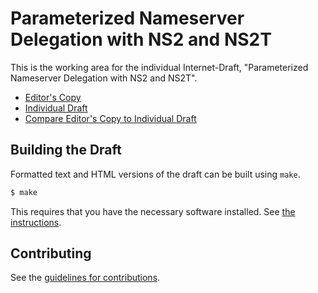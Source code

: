 # Parameterized Nameserver Delegation with NS2 and NS2T

This is the working area for the individual Internet-Draft, "Parameterized Nameserver Delegation with NS2 and NS2T".

* [Editor's Copy](https://timapril.github.io/ns2/#go.draft-tapril-ns2.html)
* [Individual Draft](https://tools.ietf.org/html/draft-tapril-ns2)
* [Compare Editor's Copy to Individual Draft](https://timapril.github.io/ns2/#go.draft-tapril-ns2.diff)

## Building the Draft

Formatted text and HTML versions of the draft can be built using `make`.

```sh
$ make
```

This requires that you have the necessary software installed.  See
[the instructions](https://github.com/martinthomson/i-d-template/blob/master/doc/SETUP.md).


## Contributing

See the
[guidelines for contributions](https://github.com/timapril/ns2/blob/master/CONTRIBUTING.md).
